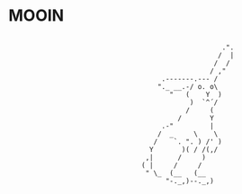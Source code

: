# MOOIN

```
          
                                                     .".
                                                    /  |
                                                   /  /
                                                  / ,"
                                      .-------.--- /
                                     "._ __.-/ o. o\
                                        "   (    Y  )
                                             )  `^´/
                                            /     (
                                          /       Y
                                      .-"         |
                                     /  _     \    \
                                    /    `. ". ) /' )
                                   Y       )( / /(,/
                                  ,|      /     )
                                 ( |     /     /
                                  " \_  (__   (__       
                                       "-._,)--._,)
        
        
 ```

<!--
**Schlomoh/Schlomoh** is a ✨ _special_ ✨ repository because its `README.md` (this file) appears on your GitHub profile.

Here are some ideas to get you started:

- 🔭 I’m currently working on ...
- 🌱 I’m currently learning ...
- 👯 I’m looking to collaborate on ...
- 🤔 I’m looking for help with ...
- 💬 Ask me about ...
- 📫 How to reach me: ...
- 😄 Pronouns: ...
- ⚡ Fun fact: ...
-->
